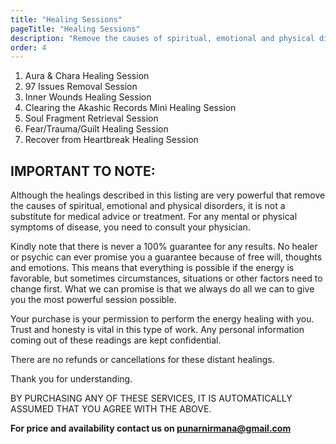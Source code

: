 ```yaml
---
title: "Healing Sessions"
pageTitle: "Healing Sessions"
description: "Remove the causes of spiritual, emotional and physical disorders."
order: 4
---
```


1. Aura & Chara Healing Session
1. 97 Issues Removal Session
1. Inner Wounds Healing Session
1. Clearing the Akashic Records Mini Healing Session
1. Soul Fragment Retrieval Session
1. Fear/Trauma/Guilt Healing Session
1. Recover from Heartbreak Healing Session

## IMPORTANT TO NOTE:

Although the healings described in this listing are very powerful that remove the causes of spiritual, emotional and physical disorders, it is not a substitute for medical advice or treatment. For any mental or physical symptoms of disease, you need to consult your physician.

Kindly note that there is never a 100% guarantee for any results. No healer or psychic can ever promise you a guarantee because of free will, thoughts and emotions. This means that everything is possible if the energy is favorable, but sometimes circumstances, situations or other factors need to change first. What we can promise is that we always do all we can to give you the most powerful session possible.

Your purchase is your permission to perform the energy healing with you. Trust and honesty is vital in this type of work. Any personal information coming out of these readings are kept confidential.

There are no refunds or cancellations for these distant healings.

Thank you for understanding.

BY PURCHASING ANY OF THESE SERVICES, IT IS AUTOMATICALLY ASSUMED THAT YOU AGREE WITH THE ABOVE.

**For price and availability contact us on [punarnirmana@gmail.com](mailto://punarnirmana@gmail.com)**
